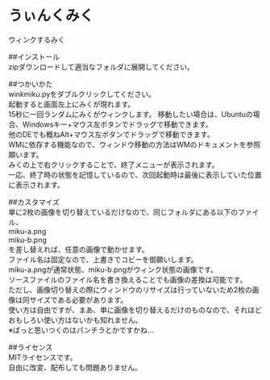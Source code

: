 # うぃんくみく
ウィンクするみく  

##インストール  
zipダウンロードして適当なフォルダに展開してください。  

##つかいかた  
winkmiku.pyをダブルクリックしてください。  
起動すると画面左上にみくが現れます。  
15秒に一回ランダムにみくがウィンクします。 
移動したい場合は、Ubuntuの場合、Windowsキー+マウス左ボタンでドラッグで移動できます。  
他のDEでも概ねAlt+マウス左ボタンでドラッグで移動できます。  
WMに依存する機能なので、ウィンドウ移動の方法はWMのドキュメントを参照願います。  
みくの上で右クリックすることで、終了メニューが表示されます。  
一応、終了時の状態を記憶しているので、次回起動時は最後に表示していた位置に表示されます。  

##カスタマイズ  
単に2枚の画像を切り替えているだけなので、同じフォルダにある以下のファイル、  
miku-a.png  
miku-b.png  
を差し替えれば、任意の画像で動かせます。  
ファイル名は固定なので、上書きでコピーを御願いします。  
miku-a.pngが通常状態、miku-b.pngがウィンク状態の画像です。  
ソースファイルのファイル名を書き換えることでも画像の差換は可能です。  
ただし、画像切り替えの際にウィンドウのリサイズは行っていないため2枚の画像は同サイズである必要があります。  
使い方は自由ですが、まあ、単に画像を切り替えるだけのものなので、それほどおもしろい使い方はないかも知れません。  
※ぱっと思いつくのはパンチラとかですかね…

##ライセンス  
MITライセンスです。  
自由に改変、配布しても問題ありません。  
